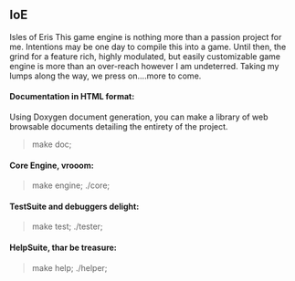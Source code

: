 ## IoE 
Isles of Eris
This game engine is nothing more than a passion project for me. Intentions may be one
day to compile this into a game. Until then, the grind for a feature rich, highly 
modulated, but easily customizable game engine is more than an over-reach however I am
undeterred. Taking my lumps along the way, we press on....more to come.

#### Documentation in HTML format: 
Using Doxygen document generation, you can make a library of web browsable documents
detailing the entirety of the project.
 > make doc;

#### Core Engine, vrooom: 
> make engine;
> ./core;

#### TestSuite and debuggers delight:
 > make test;
 > ./tester;

#### HelpSuite, thar be treasure: 
 > make help;
 > ./helper;
